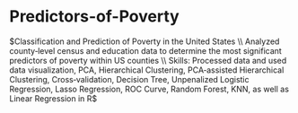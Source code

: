 # Predictors-of-Poverty
$Classification and Prediction of Poverty in the United States \\
Analyzed county‑level census and education data to determine the most significant predictors of poverty within US counties \\
Skills: Processed data and used data visualization, PCA, Hierarchical Clustering, PCA‑assisted Hierarchical Clustering, Cross‑validation, 
  Decision Tree, Unpenalized Logistic Regression, Lasso Regression, ROC Curve, Random Forest, KNN, as well as Linear Regression in R$
